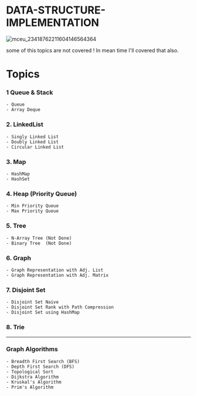# DATA-STRUCTURE-IMPLEMENTATION

![mceu_23418762211604146564364](https://user-images.githubusercontent.com/56465438/150628451-c6d8f930-35c0-4eed-b929-40e16f141ece.jpg)

some of this topics are not covered ! In mean time I'll covered that also.

# Topics

    
### 1 Queue & Stack
    - Queue
    - Array Deque
### 2. LinkedList
    - Singly Linked List
    - Doubly Linked List
    - Circular Linked List
### 3. Map
    - HashMap
    - HashSet
### 4. Heap (Priority Queue)
    - Min Priority Queue
    - Max Priority Queue
### 5. Tree 
    - N-Array Tree (Not Done)
    - Binary Tree  (Not Done)
### 6. Graph
    - Graph Representation with Adj. List
    - Graph Representation with Adj. Matrix
### 7. Disjoint Set
    - Disjoint Set Naive
    - Disjoint Set Rank with Path Compression
    - Disjoint Set using HashMap
### 8. Trie


---

### Graph Algorithms
    - Breadth First Search (BFS)
    - Depth First Search (DFS)
    - Topological Sort
    - Dijkstra Algorithm
    - Kruskal's Algorithm
    - Prim's Algorithm
